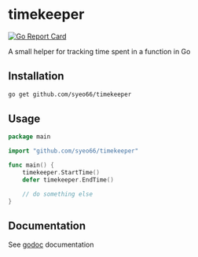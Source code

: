 # timekeeper

[![Go Report Card](https://goreportcard.com/badge/syeo66/timekeeper)](https://goreportcard.com/report/syeo66/timekeeper)

A small helper for tracking time spent in a function in Go

## Installation

```bash
go get github.com/syeo66/timekeeper
```

## Usage

```go
package main

import "github.com/syeo66/timekeeper"

func main() {
    timekeeper.StartTime()
    defer timekeeper.EndTime()

    // do something else
}
```

## Documentation

See [godoc](https://pkg.go.dev/github.com/syeo66/timekeeper#section-documentation) documentation 
